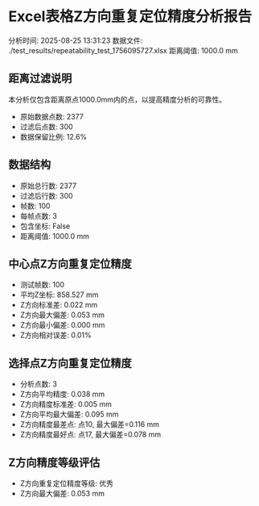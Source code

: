 # Excel表格Z方向重复定位精度分析报告

分析时间: 2025-08-25 13:31:23
数据文件: ./test_results/repeatability_test_1756095727.xlsx
距离阈值: 1000.0 mm

## 距离过滤说明

本分析仅包含距离原点1000.0mm内的点，以提高精度分析的可靠性。
- 原始数据点数: 2377
- 过滤后点数: 300
- 数据保留比例: 12.6%

## 数据结构

- 原始总行数: 2377
- 过滤后行数: 300
- 帧数: 100
- 每帧点数: 3
- 包含坐标: False
- 距离阈值: 1000.0 mm

## 中心点Z方向重复定位精度

- 测试帧数: 100
- 平均Z坐标: 858.527 mm
- Z方向标准差: 0.022 mm
- Z方向最大偏差: 0.053 mm
- Z方向最小偏差: 0.000 mm
- Z方向相对误差: 0.01%

## 选择点Z方向重复定位精度

- 分析点数: 3
- Z方向平均精度: 0.038 mm
- Z方向精度标准差: 0.005 mm
- Z方向平均最大偏差: 0.095 mm
- Z方向精度最差点: 点10, 最大偏差=0.116 mm
- Z方向精度最好点: 点17, 最大偏差=0.078 mm

## Z方向精度等级评估

- Z方向重复定位精度等级: 优秀
- Z方向最大偏差: 0.053 mm

